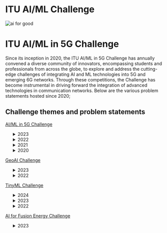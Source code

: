 # ITU AI/ML Challenge
![ai for good](https://github.com/Carolynshexiu/AI-ML-in-5G-Challenge.github.io/assets/162329150/19005290-7d84-45cc-b252-d1bab804dd62)

# ITU AI/ML in 5G Challenge
Since its inception in 2020, the ITU AI/ML in 5G Challenge has annually convened a diverse community of innovators, encompassing students and professionals from across the globe, to explore and address the cutting-edge challenges of integrating AI and ML technologies into 5G and emerging 6G networks. Through these competitions, the Challenge has become instrumental in driving forward the integration of advanced technologies in communication networks. Below are the various problem statements hosted since 2020;

<h2>Challenge themes and problem statements</h2>
<p><a href="https://aiforgood.itu.int/about-ai-for-good/aiml-in-5g-challenge/">AI/ML in 5G Challenge</a></p>
<ul>   
<details>
  <summary>2023</summary>
  <ul>
<li><p><a href="https://challenge.aiforgood.itu.int/match/matchitem/83">62.AI/ML for 5G-Energy Consumption Modelling</a>---<strong>curated by Huawei</strong></p></li>
<li><p><a href="https://challenge.aiforgood.itu.int/match/matchitem/63">61. Depth Map Estimation in 6G mmWave systems</a>---<strong>curated by NIST</strong></p></li>
<li><p><a href="https://zindi.africa/competitions/fault-impact-analysis-towards-service-oriented-network-operation-maintenance/data">60. Fault Impact Analysis: Towards Service-Oriented Network Operation & Maintenance</a>---<strong>curated by Huawei</strong></p></li>
<li><p><a href="https://bnn.upc.edu/challenge/gnnet2023/">59. Graph Neural Networking Challenge 2023 - Creating a Network Digital Twin with Real Network Data</a>---<strong>curated by BNN-UPC</strong></p></li>
<li><p><a href="https://challenge.aiforgood.itu.int/match/matchitem/81">58. Intrusion and Vulnerability Detection in Software-Defined Networks (SDN)</a>---<strong>curated by ULAK Comm.</strong></p></li>
<li><p><a href="https://challenge.aiforgood.itu.int/match/matchitem/80">57. Multi-environment automotive QoS prediction</a>---<strong>curated by Fraunhofer HHI</strong></p></li> 
<li><p><a href="https://zindi.africa/competitions/network-traffic-scenario-prediction-challenge">56. Network Traffic Scenario Prediction Challenge</a>---<strong>curated by ZTE</strong></p></li> 
<li><p><a href="https://zindi.africa/competitions/qos-prediction-challenge">55. QoS Prediction Challenge</a>---<strong>curated by Fraunhofer HHI</strong></p></li>
<li><p><a href="https://zindi.africa/competitions/title-extraction-in-lecture-slides-challenge">53. Title Extraction in Lecture Slides Challenge</a>---<strong>curated by ITU</strong></p></li>
<li><p><a href="https://challenge.aiforgood.itu.int/match/matchitem/84">53. Network failure classification model using network digital twin</a>---<strong>curated by KDDI</strong></p></li> 
<li><p><a href="https://challenge.aiforgood.itu.int/match/matchitem/90">52. Multi Modal V2V Beam Prediction Challenge 2023</a>---<strong>curated by Wireless Intelligence Lab - Arizona State University</strong></p></li>  
<li><p><a href="https://challenge.aiforgood.itu.int/match/matchitem/89">51. 3D Location Estimation Using RSSI of Wireless LAN</a>---<strong>curated by RISING - JAPAN</strong></p></li>  
<li><p><a href="https://www.itu.int/en/ITU-T/Workshops-and-Seminars/2023/1024/Documents/Session%202/Vishnu%20Ram.pdf">50. Build-a-thon 2023</a>---<strong>curated by ITU Focus Group on Autonomous Networks (FG-AN)</strong></p></li> 
  </ul>
</details>
  
<details>
  <summary>2022</summary>
  <ul>
<li><p><a href="https://challenge.aiforgood.itu.int/match/matchitem/68">49. BYOC: Build your own Closed loop</a>---<strong>curated by ITU Focus Group Autonomous Networks (FG-AN)</strong></p></li>
<li><p><a href="https://challenge.aiforgood.itu.int/match/matchitem/73">48. Classification of Home Network Users to Improve User Experience</a>---<strong>curated by ZTE</strong></p></li> 
<li><p><a href="https://challenge.aiforgood.itu.int/match/matchitem/63">47. Depth Map Estimation in 6G mmWave systems</a>---<strong>curated by NIST</strong></p></li>
<li><p><a href="https://challenge.aiforgood.itu.int/match/matchitem/60">46. Federated Traffic Prediction for 5G and Beyond</a>---<strong>curated by CTTC (Centre Tecnològic de Telecomunicacions de Catalunya)</strong></p></li>
<li><p><a href="https://challenge.aiforgood.itu.int/match/matchitem/69">45. Graph Neural Networking Challenge 2022: Improving Network Digital Twins through Data-centric AI</a>---<strong>curated by BNN-UPC</strong></p></li>
<li><p><a href="https://challenge.aiforgood.itu.int/match/matchitem/62">44. I/Q-based Beam Classification with the DeepBeam Dataset</a>---<strong>curated by Northeastern University</strong></p></li>
<li><p><a href="https://challenge.aiforgood.itu.int/match/matchitem/65">43. Location Estimation Using RSSI of Wireless LAN in NLoS Environment</a>---<strong>curated by RISING</strong></p></li> 
<li><p><a href="https://challenge.aiforgood.itu.int/match/matchitem/66">42. Machine Learning for Throughput Prediction in Coordinated IEEE 802.11be Wi-Fi networks</a>---<strong>curated by UPF</strong></p></li> 
<li><p><a href="https://challenge.aiforgood.itu.int/match/matchitem/72">41. Multi Modal Beam Prediction Challenge 2022: Towards Generalization</a>---<strong>curated by Arizona State University</strong></p></li> 
<li><p><a href="https://challenge.aiforgood.itu.int/match/matchitem/64">40. Network failure prediction on CNFs 5GC with Linux eBPF</a>---<strong>curated by KDDI</strong></p></li> 
<li><p><a href="https://zindi.africa/competitions/next-gen-wifi-throughput-prediction-challenge">39. Next-Gen WiFi Throughput Prediction Challenge</a>---<strong>curated by ITU, UPF</strong></p></li> 
<li><p><a href="https://challenge.aiforgood.itu.int/match/matchitem/70">38. Non-linear Power Amplifier Behavioral Modeling to achieve higher energy efficiency in 5G RAN</a>---<strong>curated by ZTE</strong></p></li> 
<li><p><a href="https://challenge.aiforgood.itu.int/match/matchitem/74">37. "Slidin' videos": Slide Transition Detection and Title Extraction in Lecture Videos</a>---<strong>curated by ITU</strong></p></li> 
<li><p><a href="https://challenge.aiforgood.itu.int/match/matchitem/67">36. Synthetic Observability Data Generation using GANs</a>---<strong>curated by LF Networking</strong></p></li> 
  </ul>
</details>

<details>
  <summary>2021</summary>
  <ul>
<li><p><a href="https://challenge.aiforgood.itu.int/match/matchitem/43">35. Combinatorial Optimization Challenge: Delivery route optimization</a>---<strong>curated by ZTE</strong></p></li> 
<li><p><a href="https://challenge.aiforgood.itu.int/match/matchitem/37">34. Federated Learning for Spatial Reuse in a multi-BSS (Basic Service Set) scenario</a>---<strong>curated by UPF</strong></p></li> 
<li><p><a href="https://challenge.aiforgood.itu.int/match/matchitem/42">33. Forecasting Model for Service Allocation Network Using Traffic Recognition</a>---<strong>curated by SPbSUT</strong></p></li> 
<li><p><a href="https://challenge.aiforgood.itu.int/match/matchitem/31">32. Graph Neural Networking Challenge 2021: Creating a Scalable Network Digital Twin</a>---<strong>curated by BNN-UPC</strong></p></li> 
<li><p><a href="https://challenge.aiforgood.itu.int/match/matchitem/34">31. Lightning-Fast Modulation Classification with Hardware-Efficient Neural Networks</a>---<strong>curated by Xilinx</strong></p></li>
<li><p><a href="https://challenge.aiforgood.itu.int/match/matchitem/58">30. Location estimation using RSSI of wireless LAN</a>---<strong>curated by RISING</strong></p></li> 
<li><p><a href="https://challenge.aiforgood.itu.int/match/matchitem/40">29. ML5G-PHY-Localization: Multidevice localization with mmWave signals in a factory environment</a>---<strong>curated by NC State University</strong></p></li> 
<li><p><a href="https://challenge.aiforgood.itu.int/match/matchitem/39">28. ML5G-PHY-Reinforcement learning: scheduling and resource allocation</a>---<strong>curated by UFPA</strong></p></li> 
<li><p><a href="https://challenge.aiforgood.itu.int/match/matchitem/33">27. Network anomaly detection based on logs</a>---<strong>curated by China Unicom</strong></p></li> 
<li><p><a href="https://challenge.aiforgood.itu.int/match/matchitem/57">26. Network failure detection and root cause analysis in 5GC by NFV-based test environment</a>---<strong>curated by KDDI</strong></p></li> 
<li><p><a href="https://challenge.aiforgood.itu.int/match/matchitem/45">25. Build-a-thon(PoC) Network resource allocation for emergency management based on closed loop analysis</a>---<strong>curated by ITU Focus Group on Autonomous Networks (FG-AN)</strong></p></li> 
<li><p><a href="https://challenge.aiforgood.itu.int/match/matchitem/35">24. Radio Link Failure Prediction</a>---<strong>curated by Turkcell</strong></p></li> 
<li><p><a href="https://challenge.aiforgood.itu.int/match/matchitem/41">23. RF-Sensor Based Human Activity Recognition</a>---<strong>curated by The University of Alabama</strong></p></li> 
<li><p><a href="https://challenge.aiforgood.itu.int/match/matchitem/38">22. WALDO (Wireless Artificial intelligence Location DetectiOn): sensing using mmWave communications and ML.</a>---<strong>curated by NIST</strong></p></li> 
  </ul>
</details>

<details>
  <summary>2020</summary>  
  <ul>
<li><p><a href="https://sites.google.com/view/iitd5g/challenge-problems/5g-ai-smart-transportation">21. 5G+AI (Smart Transportation)</a>---<strong>curated by JNU,IIT/Delhi</strong></p></li> 
<li>20. 5G+AI+AR (Zhejiang Division)---<strong> curated by China Unicom</strong></li>
<li>19. Analysis on route information failure in IP core networks by NFV-based test environment ---<strong>curated by KDDI</strong> </li>
<li>18. Compression of Deep Learning models---<strong>curated by ZTE</strong></li>
<li><p><a href="https://www.lyit.ie/LYIT-ITU-T-AI-Challenge">17.Demonstration of MLFO capabilities via reference implementations</a>---<strong>curated by Letterkenny Institute of Technology, Co. Donegal</strong></p></li> 
<li><p><a href="https://wiki.lfaidata.foundation/display/ADLIK/2020+DNN+Inference+Optimization+Challenge">16. DNN Inference Optimization Challenges</a>---<strong>curated by ADLIK, ZTE</strong></p></li> 
<li>15. Energy-Saving Prediction of Base Station Cells in Mobile Communication Network---<strong>curated by China Unicom</strong></li>
<li>14. Fault Localization of Loop Network Devices based on MEC Platform ---<strong>curated by China Unicom</strong></li>
<li><p><a href="https://www.upf.edu/web/wnrg/2020-edition">13. Improving the capacity of IEEE 802.11 WLANs through machine learning</a>---<strong>curated by UPF</strong></p></li> 
<li>12. ML5G-PHY -Beam-Selection: Machine Learning Applied to the Physical Layer of Millimeter-Wave MIMO Sytems---<strong>curated by UFPA</strong></li>
<li>11. ML5G-PHY- Channel Estimation @NCSU: Machine Learning Applied to the Physical Layer of Millimeter-Wave MIMO Systems at North Carolina State University---<strong> curated by NC State University</strong></li>
<li><p><a href="https://sites.google.com/view/iitd5g/challenge-problems/privacy-preserving-aiml-in-5g-networks-for-healthcare-applications">10. Network State Estimation by Analyzing Raw Video Data</a>---<strong> curated by NEC</strong></p></li> 
<li>9. Network topology optimization ---<strong> curated by China Mobile</strong></li>
<li>8. Out of Service(OOS) Alarm Prediction of 4/5G Network Base Station ---<strong> curated by China Mobile</strong></li>
<li><p><a href="https://sites.google.com/view/iitd5g/challenge-problems/privacy-preserving-aiml-in-5g-networks-for-healthcare-applications">7. Privacy Preserving AI/ML in 5G networks for healthcare applications</a>---<strong> curated by C-DOT, IIT/Delhi</strong></p></li> 
<li><p><a href="https://www.itu.int/en/ITU-T/AI/challenge/2020/Pages/Turkcell.aspx">6. Using Weather Info for Radio Link Failure Prediction Challenge</a>---<strong> curated by Turkcell</strong></p></li> 
<li><p><a href="https://sites.google.com/view/iitd5g/challenge-problems/shared-experience-using-5g-ai-3d-augmented-virtual-reality">5. Shared Experience Using 5G+AI (3D Augmented + Virtual Reality)</a>---<strong> curated by Hike, IIT/Delhi</strong></p></li> 
<li><p><a href="http://itu-ai-challenge.sut.ru/">4. Traffic recognition and long-term traffic forecasting based on AI algorithms and metadata for 5G/IMT-2020 and beyond</a>---<strong> curated by SPbSUT</strong></p></li> 
<li><p><a href="https://bnn.upc.edu/challenge/gnnet2020/">3. Graph Neural Networking Challenge</a>---<strong> curated by BNN, UPC</strong></p></li> 
<li><p><a href="https://sites.google.com/view/iitd5g/challenge-problems/improving-video-conferencing-and-collaboration">2. Improving experience and enhancing immersiveness of Video conferencing and collaboration</a>---<strong> curated by Dview</strong></p></li> 
<li><p><a href="https://sites.google.com/view/iitd5g/challenge-problems/5g-mlai-dynamic-spectrum-access">1. 5G+ML/AI (Dynamic Spectrum Access)</a>---<strong> curated by IITD</strong></p></li>  
  </ul>
</details>
</ul>

<p><a href="https://aiforgood.itu.int/about-ai-for-good/geoai-challenge">GeoAI Challenge</a></p>
<ul>
<details> 
  <summary>2023</summary>
  <ul>
<li><p><a href="https://zindi.africa/competitions/geoai-challege-location-mention-recognition-from-social-media">9. GeoAI Challenge Location Mention Recognition from Social Media</a>--- <strong> curated by QCRI, QU, Qen Labs Inc.</strong></p></li> 
<li><p><a href="https://zindi.africa/competitions/geoai-challenge-estimating-soil-parameters-from-hyperspectral-images">8. GeoAI Challenge Estimating Soil Parameters from Hyperspectral Images</a>---<strong> curated by ESA (European Space Agency)</strong></p></li> 
<li><p><a href="https://zindi.africa/competitions/geoai-challenge-for-air-pollution-susceptibility-mapping">7. GeoAI Challenge for Air Pollution Susceptibility Mapping</a>---<strong> curated by   GEOlab at Polytechnic di Milano</strong></p></li> 
<li><p><a href="https://zindi.africa/competitions/geo-ai-challenge-for-cropland-mapping-with-satellite-imagery">6. GeoAI Challenge for Cropland Mapping</a>---<strong> curated by UNODC, FAO</strong></p></li>
<li><p><a href="https://zindi.africa/competitions/geo-ai-challenge-for-landslide-susceptibility-mapping">5. GeoAI Challenge for Landslide Susceptibility Mapping</a>---<strong> curated by GEOlab at Polytechnic di Milano</strong></p></li> 
  </ul>
</details> 
  
<details>
  <summary>2022</summary> 
  <ul>
<li>4.IndabaX Tanzania: Location Mention Recognition from Social Media Crisis-related Text---<strong> curated by ITU and Qatar University</strong></li>
<li><p><a href="https://geoaichallenge.aiforgood.itu.int/match/matchitem/61">3. Cropland mapping with satellite imagery</a>---<strong> curated by FAO</strong></p></li> 
<li><p><a href="https://geoaichallenge.aiforgood.itu.int/match/matchitem/64">2. Location Mention Recognition from Social Media Crisis-related Text</a>---<strong> curated by Qatar Computing Research Institute (QCRI, HBKU), and Qatar University (QU)</strong></p></li> 
<li><p><a href="https://geoaichallenge.aiforgood.itu.int/match/matchitem/62">1. School mapping with big data</a>---<strong> curated by UNICEF</strong></p></li> 
  </ul>
</details>
</ul>
<p><a href="https://aiforgood.itu.int/about-ai-for-good/tinyml-challenge/">TinyML Challenge</a></p> 
<ul>
  
 <details>
  <summary>2024</summary>
 <ul>
<li><p><a href="https://challenge.aiforgood.itu.int/match/matchitem/91">5. Next-Gen tinyML Smart Weather Station Challenge</a>---<strong> curated by CSEM</strong></p></li> 
 </ul>
</details>

  <details>
  <summary>2023</summary>
  <ul>
<li><p><a href="https://challenge.aiforgood.itu.int/match/matchitem/85?_ga=2.109206273.581721846.1709562945-2133877621.1709562945">4. Next-Gen tinyML Smart Weather Station</a>---<strong> curated by CSEM, tinyML Foundation</strong></p></li> 
<li><p><a href="https://challenge.aiforgood.itu.int/match/matchitem/87">3. Scalable and High-Performance TinyML Solutions for Plant Disease Detection</a>---<strong> curated by ITU</strong></p></li> 
<li><p><a href="https://challenge.aiforgood.itu.int/match/matchitem/88">2. Scalable and High-Performance TinyML Solutions for Wildlife Monitoring</a>---<strong> curated by ITU</strong></p></li> 
  </ul>
</details>

<details>
  <summary>2022</summary>
  <ul>
    <li><p><a href="https://challenge.aiforgood.itu.int/match/matchitem/71">1. Smart Weather Station Challenge</a>---<strong>curated by TinyML Foundation</strong></p></li> 
  </ul>
</details>
</ul>
<p><a href="https://aiforgood.itu.int/about-ai-for-good/ai-for-fusion-energy-challenge/">AI for Fusion Energy Challenge</a></p>
<ul>
  
<details>
  <summary>2023</summary>
  <ul>
    <li><p><a href="https://zindi.africa/competitions/multi-machine-disruption-prediction-challenge">1. Multi-Machine Disruption Prediction Challenge for Fusion Energy</a>---<strong>curated by ITU, IAEA, PSFC, HUAZHONG UNIVERSITY OF SCIENCE AND TECHNOLOGY</strong></p></li>
  </ul>
</details>
</ul>

